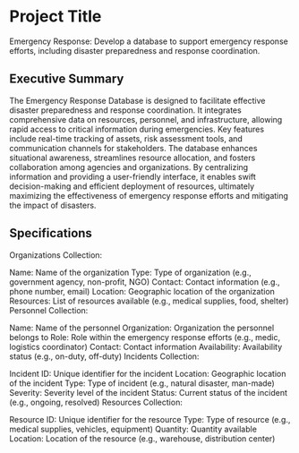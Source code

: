 # Project Title
Emergency Response: Develop a database to support emergency response efforts, including disaster preparedness and response coordination.

## Executive Summary

The Emergency Response Database is designed to facilitate effective disaster preparedness and response coordination. It integrates comprehensive data on resources, personnel, and infrastructure, allowing rapid access to critical information during emergencies. Key features include real-time tracking of assets, risk assessment tools, and communication channels for stakeholders. The database enhances situational awareness, streamlines resource allocation, and fosters collaboration among agencies and organizations. By centralizing information and providing a user-friendly interface, it enables swift decision-making and efficient deployment of resources, ultimately maximizing the effectiveness of emergency response efforts and mitigating the impact of disasters.

## Specifications
Organizations Collection:

Name: Name of the organization
Type: Type of organization (e.g., government agency, non-profit, NGO)
Contact: Contact information (e.g., phone number, email)
Location: Geographic location of the organization
Resources: List of resources available (e.g., medical supplies, food, shelter)
Personnel Collection:

Name: Name of the personnel
Organization: Organization the personnel belongs to
Role: Role within the emergency response efforts (e.g., medic, logistics coordinator)
Contact: Contact information
Availability: Availability status (e.g., on-duty, off-duty)
Incidents Collection:

Incident ID: Unique identifier for the incident
Location: Geographic location of the incident
Type: Type of incident (e.g., natural disaster, man-made)
Severity: Severity level of the incident
Status: Current status of the incident (e.g., ongoing, resolved)
Resources Collection:

Resource ID: Unique identifier for the resource
Type: Type of resource (e.g., medical supplies, vehicles, equipment)
Quantity: Quantity available
Location: Location of the resource (e.g., warehouse, distribution center)